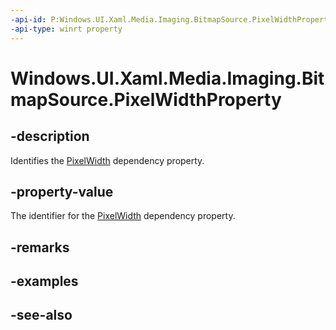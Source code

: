 ```yaml
---
-api-id: P:Windows.UI.Xaml.Media.Imaging.BitmapSource.PixelWidthProperty
-api-type: winrt property
---
```


<!-- Property syntax
public Windows.UI.Xaml.DependencyProperty PixelWidthProperty { get; }
-->

# Windows.UI.Xaml.Media.Imaging.BitmapSource.PixelWidthProperty

## -description
Identifies the [PixelWidth](bitmapsource_pixelwidth.md) dependency property.



## -property-value
The identifier for the [PixelWidth](bitmapsource_pixelwidth.md) dependency property.

## -remarks

## -examples

## -see-also
